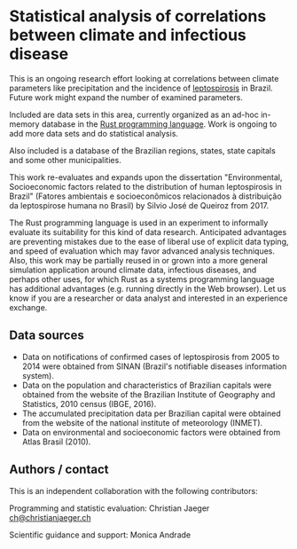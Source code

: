 # Statistical analysis of correlations between climate and infectious disease

This is an ongoing research effort looking at correlations between
climate parameters like precipitation and the incidence of
[leptospirosis](https://en.wikipedia.org/wiki/Leptospirosis) in
Brazil. Future work might expand the number of examined parameters.

Included are data sets in this area, currently organized as an ad-hoc
in-memory database in the [Rust programming
language](https://en.wikipedia.org/wiki/Rust_(programming_language)). Work
is ongoing to add more data sets and do statistical analysis.

Also included is a database of the Brazilian regions, states, state
capitals and some other municipalities.

This work re-evaluates and expands upon the dissertation
"Environmental, Socioeconomic factors related to the distribution of
human leptospirosis in Brazil" (Fatores ambientais e socioeconômicos
relacionados à distribuição da leptospirose humana no Brasil) by
Silvio José de Queiroz from 2017.

The Rust programming language is used in an experiment to informally
evaluate its suitability for this kind of data research. Anticipated
advantages are preventing mistakes due to the ease of liberal use of
explicit data typing, and speed of evaluation which may favor advanced
analysis techniques. Also, this work may be partially reused in or
grown into a more general simulation application around climate data,
infectious diseases, and perhaps other uses, for which Rust as a
systems programming language has additional advantages (e.g. running
directly in the Web browser). Let us know if you are a researcher or
data analyst and interested in an experience exchange.

## Data sources

* Data on notifications of confirmed cases of leptospirosis from 2005 to 2014 were obtained from SINAN (Brazil's notifiable diseases information system).
* Data on the population and characteristics of Brazilian capitals were obtained from the website of the Brazilian Institute of Geography and Statistics, 2010 census (IBGE, 2016).
* The accumulated precipitation data per Brazilian capital were obtained from the website of the national institute of meteorology (INMET).
* Data on environmental and socioeconomic factors were obtained from Atlas Brasil (2010).

## Authors / contact

This is an independent collaboration with the following contributors:

Programming and statistic evaluation: Christian Jaeger <ch@christianjaeger.ch>

Scientific guidance and support: Monica Andrade

